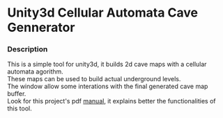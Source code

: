 # Unity3d Cellular Automata Cave Gennerator
### Description
This is a simple tool for unity3d, it builds 2d cave maps with a cellular automata agorithm.  
These maps can be used to build actual underground levels.  
The window allow some interations with the final generated cave map buffer.  
Look for this project's pdf [manual](https://github.com/ThiagoDAraujoS/Unity3d-Cellular-Automata-Cave-Gen/blob/master/Cave%20Generator%20Manual.pdf), it explains better the functionalities of this tool.
